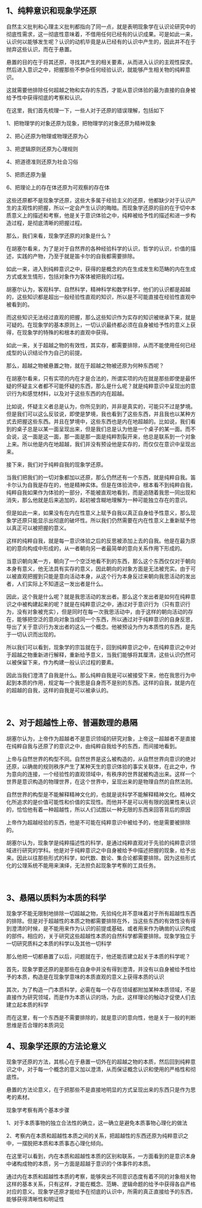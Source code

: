 <h2>1、纯粹意识和现象学还原</h2><p data-pid="Xb4ubeUa">自然主义批判和心理主义批判都指向了同一点，就是表明现象学在认识论研究中的彻底性需求，这一彻底性意味着，不借用任何已经有的认识成果。可是如此一来，认识何以能够发生呢？认识的动机毕竟是从已经有的认识中产生的，因此并不在于抛弃这些认识，而在于悬置。</p><p data-pid="UPC-SsAj">悬置的目的在于将其还原，寻找其产生的相关要素，从而进入认识的主观性探求。然后进入意识之中，把握那些不参杂任何经验认识，就能够产生相关物的纯粹意识。</p><p data-pid="ccXM8rKi">这就需要他排除任何超越之物和实存的东西，才能从意识体验的最为直接的自身被给予性中获得彻底的考察和认识。</p><p data-pid="qszj4TKY">在这里，我们首先梳理一下，一些人对于还原的错误理解，包括如下</p><p data-pid="FyLRK7q6">1、把物理学的对象还原为现象，把物理学的对象还原为精神现象</p><p data-pid="NZ0_liE4">2、把心还原为物理或物理还原为心</p><p data-pid="VHAysu64">3、把逻辑原则还原为心理规则</p><p data-pid="1ztRwuRi">4、把道德准则还原为社会习俗</p><p data-pid="TvpV_zhp">5、把质还原为量</p><p data-pid="xeYfPyPm">6、把理论上的存在体还原为可观察的存在体</p><p data-pid="IYkAKEmw">这些还原都不是现象学还原，这些大多属于经验主义的还原，他都缺少对于认识产生的主观性的把握，所以一定会产生认识的晦暗。而现象学还原的目的在于切中本质意义上的描述和考察，他是关于意识体验之中，纯粹被给予性的描述和进一步构造过程，是彻底清晰的把握过程。</p><p data-pid="lgQbDe-i">那么，我们来看，现象学还原的对象是什么？</p><p data-pid="4b7Tn2VZ">在胡塞尔看来，为了是对于自然界的各种经验科学的认识，哲学的认识，价值的描述，实践的产物，乃至于就是笛卡尔的自我都需要排除。</p><p data-pid="FempTXeo">如此一来，进入到纯粹意识之中，获得的是概念的内在生成发生和范畴的内在生成方式或发生情形，包括对象作为客体被把我的过程。</p><p data-pid="vnAhYIg5">胡塞尔认为，客观科学、自然科学，精神科学和数学科学，他们的认识都是超越的，这些知识都是超出一般经验性直观的知识，所以是不可能直接在经验性直观中被看到的。</p><p data-pid="SUgHrrJl">而这些知识无法经过直观的把握，那么这些知识作为实存的知识被继承下来，就是可疑的。在现象学的基本原则上，一切认识最终都必须在自身被给予性的意义上获得，在现象学的特殊的和根本的直观中获得。</p><p data-pid="QZ4q_5Be">如此一来，关于超越之物的有效性，其实存，都需要排除，从而不能使用任何已经成型的认识结论作为自己的前提。</p><p data-pid="Q4Wu3NIv">那么，超越之物被悬置之物，就在于超越之物被还原为何种东西呢？</p><p data-pid="leQB8TyH">在胡塞尔看来，只有实项的内在才是合法的，所谓实项的内在就是那些即使是最怀疑的怀疑主义者都不可能怀疑的东西，那么是什么呢？就是纯粹意识中呈现出的意识行为和感觉材料，以及对于这些东西的内在超越。</p><p data-pid="EYgwBfbu">比如说，怀疑主义者总是认为，你所见到的，并非是真实的，可能只不过是梦境。但是我们可以这么反驳说，即使是梦境，我也看到了这些东西，并且我也以某种方式去把握这些东西。并且在梦境中，这些东西也是内在地超越的。比如说，我们看到的桌子总是以某一面呈现出来，但是我们总是认为他是一个桌子的某一面。而不会说，这一面是这一面，那一面是那一面是纯粹割裂开来，他总是联系到一个对象上来。所以他是内在地超越，我们并没有预设他是实存的，而仅仅在意识中呈现出来。</p><p data-pid="3tGUAvBB">接下来，我们对于纯粹自我的现象学还原。</p><p data-pid="jeirlLar">当我们把我们的一切对象都加以还原，那么仍然还有一个东西，就是纯粹自我。笛卡尔认为自我是存在的，他是精神实体。但是在体验流中，根本看不到纯粹自我，纯粹自我如果作为体验的一部分，不能被直观地看到，而是追随着我思一同出现和消失，那么他就是后来追加的，起初被含糊地理解为一种可能独立存在的意识。</p><p data-pid="QsDztEB7">但是如此一来，如果没有在内在性意义上赋予自我以真正自身给予性意义，那么现象学还原只能显示出彻底的破坏性。所以我们仍然需要在内在性意义上重新赋予他以真正可以被把握的意义。</p><p data-pid="1_0X217g">这样的纯粹自我，就是每一意识体验之后的反思被添加上去的自我。他是在最为原初的意向构成中形成的，从一者朝向另一者最简单的意向关系作用下形成的。</p><p data-pid="G1wrQQYQ">当意识朝向某一方，朝向了一个空泛地看不到的东西，那么这个东西仅仅对于朝向本身有意义，他无法具有实存的意义，因此朝向的对象方面是无法被充实。由于可以被直观把握到只能是意向活动本身，从这个行为本身反过来朝向我思活动的发出者，人们实际上不知道这一发出者是什么。</p><p data-pid="7eq5BjDO">因此，这个我是什么呢？就是我思活动的发出者。那么这个发出者是如何在纯粹意识之中被构建起来的呢？就是在纯粹意识之中，通过对于意识行为（只有意识行为，没有对象被充实），但是同时在每一次我思活动中，由于这样的朝向活动的存在，能够把空泛的意向对象当成同一个东西，所以通过对于纯粹意识的自身反思，导出了关于意识行为发出者的这么一个概念。他被预设为作为本质性的东西，是先于一切认识而出现的。</p><p data-pid="uNpOYVYy">所以我们可以看到，现象学的宗旨就在于，回到纯粹意识之中，在纯粹意识之中对于超越之物重新进行解释，重新给予意义，当我们能够将其厘清，这些认识仍然可以被保留下来，作为构建一般认识过程的要素。</p><p data-pid="pGeBbLsW">因此当我们澄清了自我是什么。那么纯粹自我是可以被接受下来，他在我思行为中起到本质的作用，规定每一个我思是自身而不是别的东西。这样的自我，就是内在的超越的自我，这样的自我是可以被承认的。</p><p><br></p><h2>2、对于超越性上帝、普遍数理的悬隔</h2><p data-pid="5fO5y-Ti">胡塞尔认为，上帝作为超越者不是意识领域的研究对象，上帝这一超越者不是直接在纯粹自我与还原了的意识之中，由纯粹自我给予的东西，而间接地看到。</p><p data-pid="IB9Gucfx">上帝与自然世界的构型不同。自然世界是这么被构造的，从自然世界向意识的绝对还原，以确凿的规则秩序产生了某种天生的意识体验的事实关联体，在此之中，作为意向的连接，一个经验性的直观领域中，有秩序的世界就被构造出来。这样一个世界是意识构造的物理世界，在这个世界中，呈现出来的是物理自然的自然法则。</p><p data-pid="C5bl2k2v">自然世界的构型是不能解释精神文化的，也就是说科学不能解释精神文化。精神文化所追求的是价值可能性和价值的实现性。而他并不是可以用有限的因果性来认识的，恰恰他有着一种超越性，所以人们试图以一种无限的东西来回答背后的原因</p><p data-pid="p0Ep0jRA">上帝作为超越经验的东西，他是不可能在纯粹意识中被给予的，他是需要被排除的。</p><p data-pid="bZbvLnpw">胡塞尔认为，现象学是纯粹描述性的科学，是通过纯粹直观对于先验的纯粹意识领域进行研究的学科。他是对于纯粹意识之中自身被给予中描述把握的现象，给予出来。因此以往那些形式的科学，如代数、数论、集合论都需要排除。因为这些形式化的公理系统不能用来演绎，无法担负起现象学考察的工具任务。</p><p><br></p><h2>3、悬隔以质料为本质的科学</h2><p data-pid="agjQ0kPo">现象学不能无限制地排除一切超越之物，先验纯化并不意味着对于所有超越性东西的排除。但是对于超越性的本质之物都需要排除在外，当这些东西的有效性没有得到澄清的时候，是不能用来作为认识的前提或基础，或者用来作为确凿的认识构成的部件。相应的，关于研究这些超越性本质的自然科学都需要排除。现象学独立于一切研究质料之本质的科学以及其他一切科学</p><p data-pid="vaRJKVzV">那么他把一切都悬置了以后，问题就在于，他还能否建立起关于本质的科学呢？</p><p data-pid="7TtOTkCh">首先，现象学要还原的是那些在自身中并没有得到澄清，并没有以自身被给予性给予的本质，构造是在现象学意味的本质直观的意义上获得本质的认识</p><p data-pid="zXVHwMNe">其次，为了构造一门本质科学，必需在每一个存在领域都附加某种本质领域，不是直接作为研究领域，而是作为本质认识的场，为此，这样理论的触动才促使人们去建立起本质的科学</p><p data-pid="qD9Uxivz">而在这里，有一个东西是不需要排除的，就是意识的意向性，他是关于一般的判断思维是否合理的本质洞见</p><h2>4、现象学还原的方法论意义</h2><p data-pid="wSRmJAoG">现象学还原的方法，其核心在于悬置一切外在的超越之物的本质，然后回到纯粹意识之中，对于每一个概念的意义加以澄清，从而保证概念认识和使用的严格性和彻底性。</p><p data-pid="rcL8tjH5">悬置的方法论意义，在于把那些不是直接地明显的方式呈现出来的东西只是作为思考的素材。</p><p data-pid="5tfWPRmY">现象学考察有两个基本步骤</p><p data-pid="0_EdQSG1">1、对于本质事物的独立合法性的确立，这一确立是避免本质事物心理化的做法</p><p data-pid="ttZiHCpq">2、考察内在本质和超越性本质之间的关系，把超越性的东西还原为纯粹意识之中，一摆脱把本质和本质事态心理化倾向。</p><p data-pid="JN3zAu4O">在这里可以看到，内在本质和超越性本质的区别和联系，一方面看到的是意识本身中诸构成物的本质，另一方面是超越于意识的个体事件的本质。</p><p data-pid="IL3scJve">通过内在本质和超越性本质的考察，能够突出不同意识态度有着不同的对象相关物这样的基本关系，只有这样，才能在概念、范畴、逻辑命题的给予中获得各自严格对应的意义。现象学还原才能给予在彻底的认识中，所需的真正直接给予的东西，能够获得清晰性和明证性</p><p></p>